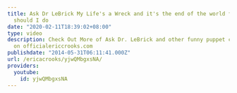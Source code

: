 ```yaml
---
title: Ask Dr LeBrick My Life's a Wreck and it's the end of the world for me what
  should I do
date: "2020-02-11T18:39:02+08:00"
type: video
description: Check Out More of Ask Dr. LeBrick and other funny puppet comedy videos
  on officialericcrooks.com
publishdate: "2014-05-31T06:11:41.000Z"
url: /ericacrooks/yjwQMbgxsNA/
providers:
  youtube:
    id: yjwQMbgxsNA
---
```

